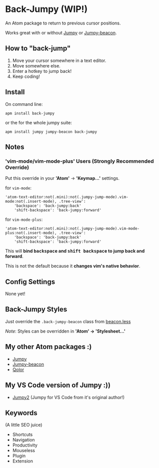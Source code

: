 # Back-Jumpy (WIP!)

An Atom package to return to previous cursor positions.

Works great with or without [Jumpy](https://atom.io/packages/jumpy) or [Jumpy-beacon](https://atom.io/packages/jumpy-beacon).

## How to "back-jump"

1.  Move your cursor somewhere in a text editor.
2.  Move somewhere else.
3.  Enter a hotkey to jump back!
4.  Keep coding!

<!---
[ ![Back-Jumpy in Action!][1]](https://raw.githubusercontent.com/DavidLGoldberg/back-jumpy/master/_images/back-jumpy.gif)

[1]: https://raw.githubusercontent.com/DavidLGoldberg/back-jumpy/master/_images/back-jumpy.gif
-->

## Install
On command line:
```
apm install back-jumpy
```
or the for the whole jumpy suite:
```
apm install jumpy jumpy-beacon back-jumpy
```

## Notes


### 'vim-mode/vim-mode-plus' Users (Strongly Recommended Override)

Put this override in your **'Atom'** -> **'Keymap...'** settings.

for `vim-mode`:

    'atom-text-editor:not(.mini):not(.jumpy-jump-mode).vim-mode:not(.insert-mode), .tree-view':
        'backspace': 'back-jumpy:back'
        'shift-backspace': 'back-jumpy:forward'

for `vim-mode-plus`:

    'atom-text-editor:not(.mini):not(.jumpy-jump-mode).vim-mode-plus:not(.insert-mode), .tree-view':
        'backspace': 'back-jumpy:back'
        'shift-backspace': 'back-jumpy:forward'


This will **bind <kbd>backspace</kbd> and <kbd>shift backspace</kbd> to jump back and forward**.

This is not the default because it **changes vim's native behavior**.

## Config Settings

None yet!

## Back-Jumpy Styles

Just override the `.back-jumpy-beacon` class from [beacon.less](https://raw.githubusercontent.com/DavidLGoldberg/back-jumpy/master/styles/beacon.less)

*Note*: Styles can be overridden in **'Atom' -> 'Stylesheet...'**

## My other Atom packages :)

*   [Jumpy](https://atom.io/packages/jumpy)
*   [Jumpy-beacon](https://atom.io/packages/jumpy-beacon)
*   [Qolor](https://atom.io/packages/qolor)

## My VS Code version of Jumpy :))

*   [Jumpy2](https://marketplace.visualstudio.com/items?itemName=DavidLGoldberg.jumpy2) (Jumpy for VS Code from it's original author!)

## Keywords

(A little SEO juice)

*   Shortcuts
*   Navigation
*   Productivity
*   Mouseless
*   Plugin
*   Extension
